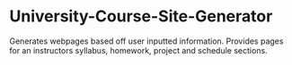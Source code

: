 # University-Course-Site-Generator
Generates webpages based off user inputted information. Provides pages for an instructors syllabus, homework, project and schedule sections.
